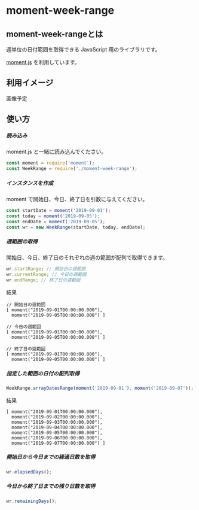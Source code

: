 # moment-week-range

## moment-week-rangeとは

週単位の日付範囲を取得できる JavaScript 用のライブラリです。

[moment.js](https://momentjs.com/)  を利用しています。

## 利用イメージ

画像予定

## 使い方

##### 読み込み

moment.js と一緒に読み込んでください。

```js
const moment = require('moment');
const WeekRange = require('./moment-week-range');
```

##### インスタンスを作成

moment で開始日、今日、終了日を引数に与えてください。

```js
const startDate = moment('2019-09-01');
const today = moment('2019-09-05');
const endDate = moment('2019-09-05');
const wr = new WeekRange(startDate, today, endDate);
```

##### 週範囲の取得

開始日、今日、終了日のそれぞれの週の範囲が配列で取得できます。

```js
wr.startRange; // 開始日の週範囲
wr.currentRange; // 今日の週範囲
wr.endRange; // 終了日の週範囲
```

結果

```
// 開始日の週範囲
[ moment("2019-09-01T00:00:00.000"),
  moment("2019-09-05T00:00:00.000") ]
  
// 今日の週範囲
[ moment("2019-09-01T00:00:00.000"),
  moment("2019-09-05T00:00:00.000") ]

// 終了日の週範囲
[ moment("2019-09-01T00:00:00.000"),
  moment("2019-09-05T00:00:00.000") ]
```

##### 指定した範囲の日付の配列取得

```js
WeekRange.arrayDatesRange(moment('2019-09-01'), moment('2019-09-07'));
```

結果

```
[ moment("2019-09-01T00:00:00.000"),
  moment("2019-09-02T00:00:00.000"),
  moment("2019-09-03T00:00:00.000"),
  moment("2019-09-04T00:00:00.000"),
  moment("2019-09-05T00:00:00.000"),
  moment("2019-09-06T00:00:00.000"),
  moment("2019-09-07T00:00:00.000") ]
```

##### 開始日から今日までの経過日数を取得

```js
wr.elapsedDays();
```

##### 今日から終了日までの残り日数を取得

```js
wr.remainingDays();
```

